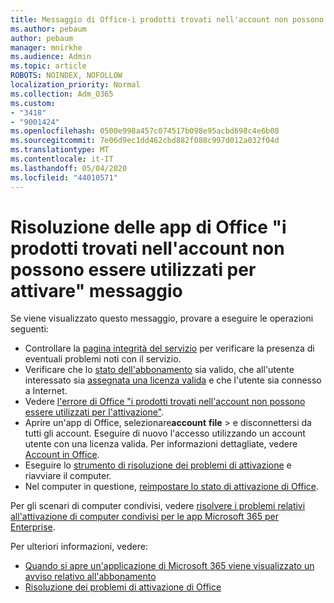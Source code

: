 ```yaml
---
title: Messaggio di Office-i prodotti trovati nell'account non possono essere utilizzati per l'attivazione
ms.author: pebaum
author: pebaum
manager: mnirkhe
ms.audience: Admin
ms.topic: article
ROBOTS: NOINDEX, NOFOLLOW
localization_priority: Normal
ms.collection: Adm_O365
ms.custom:
- "3418"
- "9001424"
ms.openlocfilehash: 0500e998a457c074517b098e95acbd698c4e6b08
ms.sourcegitcommit: 7e06d9ec1dd462cbd882f088c997d012a032f04d
ms.translationtype: MT
ms.contentlocale: it-IT
ms.lasthandoff: 05/04/2020
ms.locfileid: "44010571"
---
```

# <a name="fixing-the-office-apps-the-products-we-found-in-your-account-cant-be-used-to-activate-message"></a>Risoluzione delle app di Office "i prodotti trovati nell'account non possono essere utilizzati per attivare" messaggio

Se viene visualizzato questo messaggio, provare a eseguire le operazioni seguenti:

- Controllare la [pagina integrità del servizio](https://docs.microsoft.com/office365/enterprise/view-service-health) per verificare la presenza di eventuali problemi noti con il servizio.
- Verificare che lo [stato dell'abbonamento](https://support.office.com/article/0d23d3c0-c19c-4b2f-9845-5344fedc4380#bkmk_checksubscription) sia valido, che all'utente interessato sia [assegnata una licenza valida](https://support.office.com/article/997596B5-4173-4627-B915-36ABAC6786DC) e che l'utente sia connesso a Internet. 
- Vedere [l'errore di Office "i prodotti trovati nell'account non possono essere utilizzati per l'attivazione"](https://support.office.com/article/c9f9a0b3-5aae-4131-8077-21e6a59f141e).
- Aprire un'app di Office, selezionare**account** **file** > e disconnettersi da tutti gli account. Eseguire di nuovo l'accesso utilizzando un account utente con una licenza valida. Per informazioni dettagliate, vedere [Account in Office](https://support.office.com/article/628ea040-f265-49de-b986-be09c3ebf8a9).
- Eseguire lo [strumento di risoluzione dei problemi di attivazione](https://aka.ms/SARA-OfficeActivation-Alchemy) e riavviare il computer.
- Nel computer in questione, [reimpostare lo stato di attivazione di Office](https://docs.microsoft.com/office365/troubleshoot/activation/reset-office-365-proplus-activation-state).

Per gli scenari di computer condivisi, vedere [risolvere i problemi relativi all'attivazione di computer condivisi per le app Microsoft 365 per Enterprise](https://docs.microsoft.com/deployoffice/troubleshoot-shared-computer-activation).

Per ulteriori informazioni, vedere: 
- [Quando si apre un'applicazione di Microsoft 365 viene visualizzato un avviso relativo all'abbonamento](https://support.office.com/article/4cabe32c-f594-4c0e-9191-3d3ade10cceb)
- [Risoluzione dei problemi di attivazione di Office](https://support.office.com/article/0d23d3c0-c19c-4b2f-9845-5344fedc4380)